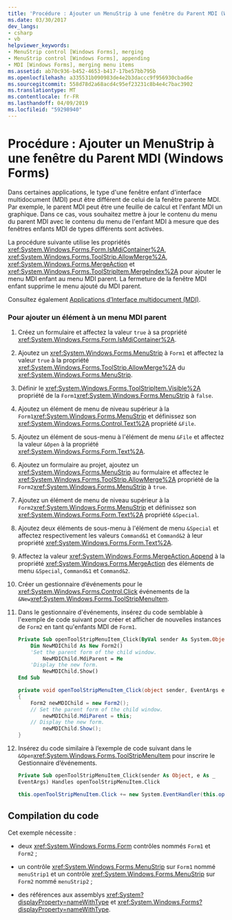 ```yaml
---
title: 'Procédure : Ajouter un MenuStrip à une fenêtre du Parent MDI (Windows Forms)'
ms.date: 03/30/2017
dev_langs:
- csharp
- vb
helpviewer_keywords:
- MenuStrip control [Windows Forms], merging
- MenuStrip control [Windows Forms], appending
- MDI [Windows Forms], merging menu items
ms.assetid: ab70c936-b452-4653-b417-17be57bb795b
ms.openlocfilehash: a335531b090983de4e2b3daccc9f956930cbad6e
ms.sourcegitcommit: 558d78d2a68acd4c95ef23231c8b4e4c7bac3902
ms.translationtype: MT
ms.contentlocale: fr-FR
ms.lasthandoff: 04/09/2019
ms.locfileid: "59298940"
---
```

# <a name="how-to-append-a-menustrip-to-an-mdi-parent-window-windows-forms"></a>Procédure : Ajouter un MenuStrip à une fenêtre du Parent MDI (Windows Forms)
Dans certaines applications, le type d'une fenêtre enfant d'interface multidocument (MDI) peut être différent de celui de la fenêtre parente MDI. Par exemple, le parent MDI peut être une feuille de calcul et l'enfant MDI un graphique. Dans ce cas, vous souhaitez mettre à jour le contenu du menu du parent MDI avec le contenu du menu de l'enfant MDI à mesure que des fenêtres enfants MDI de types différents sont activées.  
  
 La procédure suivante utilise les propriétés <xref:System.Windows.Forms.Form.IsMdiContainer%2A>, <xref:System.Windows.Forms.ToolStrip.AllowMerge%2A>, <xref:System.Windows.Forms.MergeAction> et <xref:System.Windows.Forms.ToolStripItem.MergeIndex%2A> pour ajouter le menu MDI enfant au menu MDI parent. La fermeture de la fenêtre MDI enfant supprime le menu ajouté du MDI parent.  
  
 Consultez également [Applications d’Interface multidocument (MDI)](../advanced/multiple-document-interface-mdi-applications.md).  
  
### <a name="to-append-a-menu-item-to-an-mdi-parent"></a>Pour ajouter un élément à un menu MDI parent  
  
1. Créez un formulaire et affectez la valeur `true` à sa propriété <xref:System.Windows.Forms.Form.IsMdiContainer%2A>.  
  
2. Ajoutez un <xref:System.Windows.Forms.MenuStrip> à `Form1` et affectez la valeur `true` à la propriété <xref:System.Windows.Forms.ToolStrip.AllowMerge%2A> du <xref:System.Windows.Forms.MenuStrip>.  
  
3. Définir le <xref:System.Windows.Forms.ToolStripItem.Visible%2A> propriété de la `Form1`<xref:System.Windows.Forms.MenuStrip> à `false`.  
  
4. Ajoutez un élément de menu de niveau supérieur à la `Form1`<xref:System.Windows.Forms.MenuStrip> et définissez son <xref:System.Windows.Forms.Control.Text%2A> propriété `&File`.  
  
5. Ajoutez un élément de sous-menu à l'élément de menu `&File` et affectez la valeur `&Open` à la propriété <xref:System.Windows.Forms.Form.Text%2A>.  
  
6. Ajoutez un formulaire au projet, ajoutez un <xref:System.Windows.Forms.MenuStrip> au formulaire et affectez le <xref:System.Windows.Forms.ToolStrip.AllowMerge%2A> propriété de la `Form2`<xref:System.Windows.Forms.MenuStrip> à `true`.  
  
7. Ajoutez un élément de menu de niveau supérieur à la `Form2`<xref:System.Windows.Forms.MenuStrip> et définissez son <xref:System.Windows.Forms.Form.Text%2A> propriété `&Special`.  
  
8. Ajoutez deux éléments de sous-menu à l'élément de menu `&Special` et affectez respectivement les valeurs `Command&1` et `Command&2` à leur propriété <xref:System.Windows.Forms.Form.Text%2A>.  
  
9. Affectez la valeur <xref:System.Windows.Forms.MergeAction.Append> à la propriété <xref:System.Windows.Forms.MergeAction> des éléments de menu `&Special`, `Command&1` et `Command&2`.  
  
10. Créer un gestionnaire d’événements pour le <xref:System.Windows.Forms.Control.Click> événements de la `&New`<xref:System.Windows.Forms.ToolStripMenuItem>.  
  
11. Dans le gestionnaire d'événements, insérez du code semblable à l'exemple de code suivant pour créer et afficher de nouvelles instances de `Form2` en tant qu'enfants MDI de `Form1`.  
  
    ```vb  
    Private Sub openToolStripMenuItem_Click(ByVal sender As System.Object, ByVal e As System.EventArgs) Handles openToolStripMenuItem.Click  
        Dim NewMDIChild As New Form2()  
        'Set the parent form of the child window.  
            NewMDIChild.MdiParent = Me  
        'Display the new form.  
            NewMDIChild.Show()  
    End Sub  
    ```  
  
    ```csharp  
    private void openToolStripMenuItem_Click(object sender, EventArgs e)  
    {  
        Form2 newMDIChild = new Form2();  
        // Set the parent form of the child window.  
            newMDIChild.MdiParent = this;  
        // Display the new form.  
            newMDIChild.Show();  
    }  
    ```  
  
12. Insérez du code similaire à l’exemple de code suivant dans le `&Open`<xref:System.Windows.Forms.ToolStripMenuItem> pour inscrire le Gestionnaire d’événements.  
  
    ```vb  
    Private Sub openToolStripMenuItem_Click(sender As Object, e As _  
    EventArgs) Handles openToolStripMenuItem.Click  
    ```  
  
    ```csharp  
    this.openToolStripMenuItem.Click += new System.EventHandler(this.openToolStripMenuItem_Click);  
    ```  
  
## <a name="compiling-the-code"></a>Compilation du code  
 Cet exemple nécessite :  
  
-   deux <xref:System.Windows.Forms.Form> contrôles nommés `Form1` et `Form2` ;  
  
-   un contrôle <xref:System.Windows.Forms.MenuStrip> sur `Form1` nommé `menuStrip1` et un contrôle <xref:System.Windows.Forms.MenuStrip> sur `Form2` nommé `menuStrip2` ;  
  
-   des références aux assemblys <xref:System?displayProperty=nameWithType> et <xref:System.Windows.Forms?displayProperty=nameWithType>.
